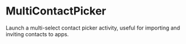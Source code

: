# MultiContactPicker
Launch a multi-select contact picker activity, useful for importing and inviting contacts to apps.
